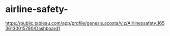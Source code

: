# airline-safety-
https://public.tableau.com/app/profile/genesis.acosta/viz/Airlinessafety_16536130015780/Dashboard1
